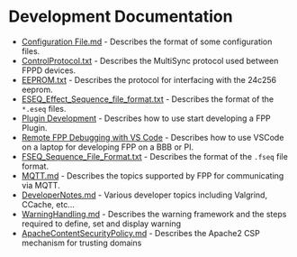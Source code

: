 # Development Documentation

- [Configuration File.md](./Configuration_Files.md) - Describes the format of some configuration files.
- [ControlProtocol.txt](./ControlProtocol.txt) - Describes the MultiSync protocol used between FPPD devices.
- [EEPROM.txt](./EEPROM.txt) - Describes the protocol for interfacing with the 24c256 eeprom.
- [ESEQ_Effect_Sequence_file_format.txt](./ESEQ_Effect_Sequence_file_format.txt) - Describes the format of the `*.eseq` files.
- [Plugin Development](./Plugin_Development.md) - Describes how to use start developing a FPP Plugin.
- [Remote FPP Debugging with VS Code](./FPP-with-vs-code.md) - Describes how to use VSCode on a laptop for developing FPP on a BBB or PI.
- [FSEQ_Sequence_File_Format.txt](./FSEQ_Sequence_File_Format.txt) - Describes the format of the `.fseq` file format.
- [MQTT.md](./MQTT.md) - Describes the topics supported by FPP for communicating via MQTT.
- [DeveloperNotes.md](./DeveloperNotes.md) - Various developer topics including Valgrind, CCache, etc...
- [WarningHandling.md](./WarningHandling.md) - Describes the warning framework and the steps required to define, set and display warning
- [ApacheContentSecurityPolicy.md](./ApacheContentSecurityPolicy.md) - Describes the Apache2 CSP mechanism for trusting domains

